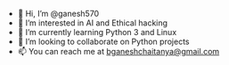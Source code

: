- 👋 Hi, I’m @ganesh570
- 👀 I’m interested in AI and Ethical hacking
- 🌱 I’m currently learning Python 3 and Linux
- 💞️ I’m looking to collaborate on Python projects 
- 📫 You can reach me at bganeshchaitanya@gmail.com

<!---
ganesh570/ganesh570 is a ✨ special ✨ repository because its `README.md` (this file) appears on your GitHub profile.
You can click the Preview link to take a look at your changes.
--->
